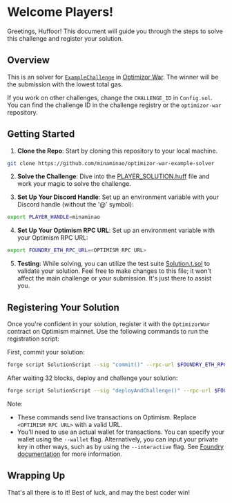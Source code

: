 # Welcome Players!

Greetings, Huffoor! This document will guide you through the steps to solve this challenge and register your solution.

## Overview

This is an solver for [`ExampleChallenge`](https://optimistic.etherscan.io/address/0xe55e00d743751fd622a9a0478b3c4a47ef3cd632) in [Optimizor War](https://github.com/minaminao/optimizor-war).
The winner will be the submission with the lowest total gas.

If you work on other challenges, change the `CHALLENGE_ID` in `Config.sol`. You can find the challenge ID in the challenge registry or the `optimizor-war` repository.

## Getting Started

1. **Clone the Repo**: Start by cloning this repository to your local machine.

```bash
git clone https://github.com/minaminao/optimizor-war-example-solver
```

2. **Solve the Challenge**: Dive into the [PLAYER_SOLUTION.huff](src/PLAYER_SOLUTION.huff) file and work your magic to solve the challenge.

3. **Set Up Your Discord Handle**: Set up an environment variable with your Discord handle (without the '@' symbol):

```bash
export PLAYER_HANDLE=minaminao
```

4. **Set Up Your Optimism RPC URL**: Set up an environment variable with your Optimism RPC URL:

```bash
export FOUNDRY_ETH_RPC_URL=<OPTIMISM RPC URL>
```

5. **Testing**: While solving, you can utilize the test suite [Solution.t.sol](test/Solution.t.sol) to validate your solution. Feel free to make changes to this file; it won't affect the main challenge or your submission. It's just there to assist you.

## Registering Your Solution

Once you're confident in your solution, register it with the `OptimizorWar` contract on Optimism mainnet. Use the following commands to run the registration script:

First, commit your solution:

```bash
forge script SolutionScript --sig "commit()" --rpc-url $FOUNDRY_ETH_RPC_URL --broadcast -vvvv
```

After waiting 32 blocks, deploy and challenge your solution:

```bash
forge script SolutionScript --sig "deployAndChallenge()" --rpc-url $FOUNDRY_ETH_RPC_URL --broadcast -vvvv
```

Note:
- These commands send live transactions on Optimism. Replace `<OPTIMISM RPC URL>` with a valid URL.
- You'll need to use an actual wallet for transactions. You can specify your wallet using the `--wallet` flag. Alternatively, you can input your private key in other ways, such as by using the `--interactive` flag. See [Foundry documentation](https://book.getfoundry.sh/) for more information.

## Wrapping Up

That's all there is to it!
Best of luck, and may the best coder win!
